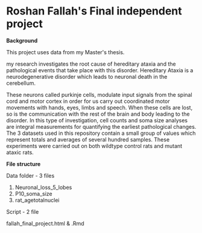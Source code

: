 # Roshan Fallah's Final independent project

**Background**

This project uses data from my Master's thesis.

my research investigates the root cause of hereditary ataxia and the pathological events that take place with this disorder.
Hereditary Ataxia is a neurodegenerative disorder which leads to neuronal death in the cerebellum. 

These neurons called purkinje cells, modulate input signals from the spinal cord and motor cortex in order for us carry out coordinated motor movements with hands, eyes, limbs and speech.
When these cells are lost, so is the communication with the rest of the brain and body leading to the disorder.
In this type of investigation, cell counts and soma size analyses are integral measurements for quantifying the earliest pathological changes.
The 3 datasets used in this repository contain a small group of values which represent totals and averages of several hundred samples. 
These experiments were carried out on both wildtype control rats and mutant ataxic rats.

**File structure**

Data folder - 3 files

1. Neuronal_loss_5_lobes
2. P10_soma_size
3. rat_agetotalnuclei

Script - 2 file

fallah_final_project.html & .Rmd
